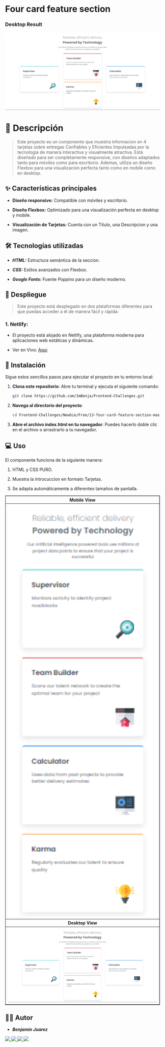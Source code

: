 # Four card feature section

### Desktop Result

![Design preview for the Stats preview card component coding challenge](design/results/Desktop-Result.png)

# 📝 Descripción

> Este proyecto es un componente que muestra informacion en 4 tarjetas sobre entregas Confiables y Eficientes Impulsadas por la tecnologia de manera interactiva y visualmente atractiva. Está diseñado para ser completamente responsive, con diseños adaptados tanto para móviles como para escritorio. Ademas, utiliza un diseño Flexbox para una visualizacion perfecta tanto como en mobile como en desktop.

## ✨ Características principales

- **Diseño responsive:** Compatible con móviles y escritorio.

- **Diseño Flexbox:** Optimizado para una visualización perfecta en desktop y mobile.

- **Visualización de Tarjetas:** Cuenta con un Titulo, una Descripcion y una imagen.

## 🛠️ Tecnologías utilizadas

- **_HTML:_** Estructura semántica de la seccion.

- **_CSS:_** Estilos avanzados con Flexbox.

- **_Google Fonts:_** Fuente _Poppins_ para un diseño moderno.

## 🚀 Despliegue

> Este proyecto está desplegado en dos plataformas diferentes para que puedas acceder a él de manera fácil y rápida:

### 1. Netlify:

- El proyecto está alojado en Netlify, una plataforma moderna para aplicaciones web estáticas y dinámicas.

- Ver en Vivo: [Aqui](https://reliablefour-cards.netlify.app/)

## 🚀 Instalación

Sigue estos sencillos pasos para ejecutar el proyecto en tu entorno local:

1. **Clona este repositorio**:
   Abre tu terminal y ejecuta el siguiente comando:

   ```bash
   git clone https://github.com/ImBenja/Frontend-Challenges.git

   ```

2. **Navega al directorio del proyecto**:

   ```bash
   cd Frontend-Challenges/Newbie/Free/13-four-card-feature-section-master

   ```

3. **Abre el archivo index.html en tu navegador**:
   Puedes hacerlo doble clic en el archivo o arrastrarlo a tu navegador.

## 💻 Uso

El componente funciona de la siguiente manera:

1. HTML y CSS PURO.

2. Muestra la introcuccion en formato Tarjetas.

3. Se adapta automáticamente a diferentes tamaños de pantalla.

<table border="1">
  <tr>
    <th>
      Mobile View
    </th>
  </tr>
  <tr>
    <td>
    <img src="design/results/Mobile-Result.png" width="1000px">
    </td>
  </tr>
  <tr>
     <th>
      Desktop View
    </th>
  </tr>
  <tr>
     <td>
      <img src="design/results/Desktop-Result.png" width="1000px">
    </td>
  </tr>
</table>

## 👨‍💻 Autor

- **_Benjamin Juarez_**

<a href= "https://www.instagram.com/benjajuarez1_/?hl=es">
    <img src="https://img.shields.io/badge/Instagram-%23E4405F.svg?style=for-the-badge&logo=Instagram&logoColor=white">
</a>
<a href="https://www.frontendmentor.io/profile/ImBenja">
  <img src="https://img.shields.io/badge/frontend mentor-%23111011.svg?style=for-the-badge&logo=frontendmentor&logoColor=white">
</a>
<a href="https://x.com/benjajuarez_2">
   <img src="https://img.shields.io/badge/X-%23000.svg?style=for-the-badge&logo=X&logoColor=white">
</a>
<a href="https://www.linkedin.com/in/benjam%C3%ADn-ju%C3%A1rez-b712592b8/">
	<img src="https://img.shields.io/badge/linkedin-%230077B5.svg?style=for-the-badge&logo=linkedin&logoColor=white">
</a>
